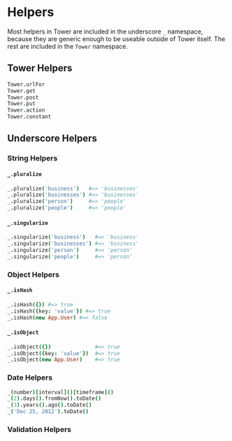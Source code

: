 # Helpers

Most helpers in Tower are included in the underscore `_` namespace, because they are generic enough to be useable outside of Tower itself.  The rest are included in the `Tower` namespace.

## Tower Helpers

``` coffeescript
Tower.urlFor
Tower.get
Tower.post
Tower.put
Tower.action
Tower.constant
```

## Underscore Helpers

### String Helpers

#### `_.pluralize`

``` coffeescript
_.pluralize('business')   #=> 'businesses'
_.pluralize('businesses') #=> 'businesses'
_.pluralize('person')     #=> 'people'
_.pluralize('people')     #=> 'people'
```

#### `_.singularize`

``` coffeescript
_.singularize('business')   #=> 'business'
_.singularize('businesses') #=> 'business'
_.singularize('person')     #=> 'person'
_.singularize('people')     #=> 'person'
```

### Object Helpers

#### `_.isHash`

``` coffeescript
_.isHash({}) #=> true
_.isHash({key: 'value'}) #=> true
_.isHash(new App.User) #=> false
```

#### `_.isObject`

``` coffeescript
_.isObject({})              #=> true
_.isObject({key: 'value'})  #=> true
_.isObject(new App.User)    #=> true
```

### Date Helpers

``` coffeescript
_(number)[interval]()[timeframe]()
_(2).days().fromNow().toDate()
_(3).years().ago().toDate()
_('Dec 25, 2012').toDate()
```

### Validation Helpers